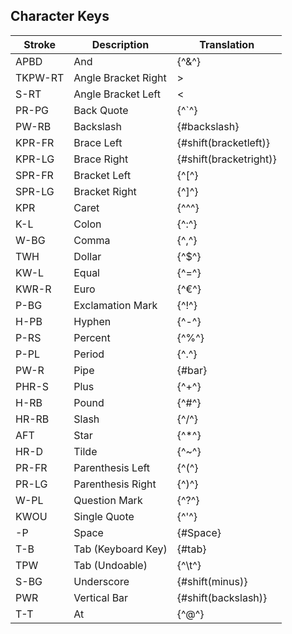 ## Character Keys

| Stroke  | Description         | Translation            |
|---------|---------------------|------------------------|
| APBD    | And                 | {^&^}                  |
| TKPW-RT | Angle Bracket Right | >                      |
| S-RT    | Angle Bracket Left  | <                      |
| PR-PG   | Back Quote          | {^`^}                  |
| PW-RB   | Backslash           | {#backslash}           |
| KPR-FR  | Brace Left          | {#shift(bracketleft)}  |
| KPR-LG  | Brace Right         | {#shift(bracketright)} |
| SPR-FR  | Bracket Left        | {^[^}                  |
| SPR-LG  | Bracket Right       | {^]^}                  |
| KPR     | Caret               | {^^^}                  |
| K-L     | Colon               | {^:^}                  |
| W-BG    | Comma               | {^,^}                  |
| TWH     | Dollar              | {^$^}                  |
| KW-L    | Equal               | {^=^}                  |
| KWR-R   | Euro                | {^€^}                  |
| P-BG    | Exclamation Mark    | {^!^}                  |
| H-PB    | Hyphen              | {^-^}                  |
| P-RS    | Percent             | {^%^}                  |
| P-PL    | Period              | {^.^}                  |
| PW-R    | Pipe                | {#bar}                 |
| PHR-S   | Plus                | {^+^}                  |
| H-RB    | Pound               | {^#^}                  |
| HR-RB   | Slash               | {^/^}                  |
| AFT     | Star                | {^*^}                  |
| HR-D    | Tilde               | {^~^}                  |
| PR-FR   | Parenthesis Left    | {^(^}                  |
| PR-LG   | Parenthesis Right   | {^)^}                  |
| W-PL    | Question Mark       | {^?^}                  |
| KWOU    | Single Quote        | {^'^}                  |
| -P      | Space               | {#Space}               |
| T-B     | Tab (Keyboard Key)  | {#tab}                 |
| TPW     | Tab (Undoable)      | {^\t^}                 |
| S-BG    | Underscore          | {#shift(minus)}        |
| PWR     | Vertical Bar        | {#shift(backslash)}    |
| T-T     | At                  | {^@^}                  |


